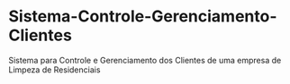 # Sistema-Controle-Gerenciamento-Clientes
Sistema para Controle e Gerenciamento dos Clientes de uma empresa de Limpeza de Residenciais
